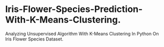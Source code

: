 # Iris-Flower-Species-Prediction-With-K-Means-Clustering.

Analyzing Unsupervised Algorithm With K-Means Clustering In Python On Iris Flower Species Dataset.
